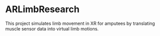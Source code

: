 # ARLimbResearch
This project simulates limb movement in XR for amputees by translating muscle sensor data into virtual limb motions.
